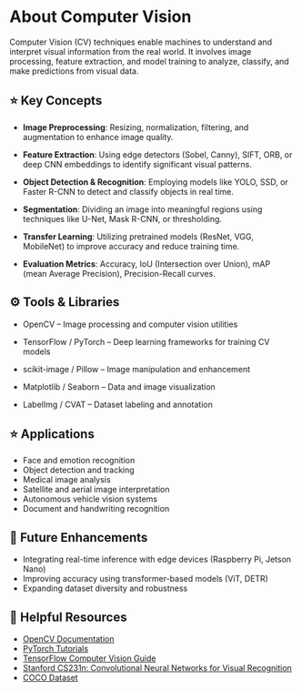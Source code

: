 # About Computer Vision

Computer Vision (CV) techniques enable machines to understand and interpret visual information from the real world. It involves image processing, feature extraction, and model training to analyze, classify, and make predictions from visual data.

## ⭐️ Key Concepts

- **Image Preprocessing**: Resizing, normalization, filtering, and augmentation to enhance image quality.

- **Feature Extraction**: Using edge detectors (Sobel, Canny), SIFT, ORB, or deep CNN embeddings to identify significant visual patterns.

- **Object Detection & Recognition**: Employing models like YOLO, SSD, or Faster R-CNN to detect and classify objects in real time.

- **Segmentation**: Dividing an image into meaningful regions using techniques like U-Net, Mask R-CNN, or thresholding.

- **Transfer Learning**: Utilizing pretrained models (ResNet, VGG, MobileNet) to improve accuracy and reduce training time.

- **Evaluation Metrics**: Accuracy, IoU (Intersection over Union), mAP (mean Average Precision), Precision-Recall curves.

## ⚙️ Tools & Libraries

- OpenCV – Image processing and computer vision utilities

- TensorFlow / PyTorch – Deep learning frameworks for training CV models

- scikit-image / Pillow – Image manipulation and enhancement

- Matplotlib / Seaborn – Data and image visualization

- LabelImg / CVAT – Dataset labeling and annotation

## ⭐️ Applications

- Face and emotion recognition
- Object detection and tracking
- Medical image analysis
- Satellite and aerial image interpretation
- Autonomous vehicle vision systems
- Document and handwriting recognition

## 📌 Future Enhancements

- Integrating real-time inference with edge devices (Raspberry Pi, Jetson Nano)
- Improving accuracy using transformer-based models (ViT, DETR)
- Expanding dataset diversity and robustness

## 🔗 Helpful Resources

- [OpenCV Documentation](https://docs.opencv.org/)  
- [PyTorch Tutorials](https://pytorch.org/tutorials/)  
- [TensorFlow Computer Vision Guide](https://www.tensorflow.org/tutorials/images)  
- [Stanford CS231n: Convolutional Neural Networks for Visual Recognition](http://cs231n.stanford.edu/)  
- [COCO Dataset](https://cocodataset.org/)  
